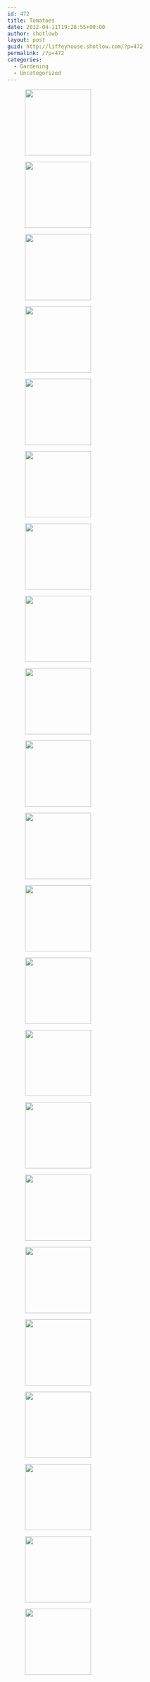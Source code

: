 ```yaml
---
id: 472
title: Tomatoes
date: 2012-04-11T19:28:55+00:00
author: shotlowb
layout: post
guid: http://liffeyhouse.shotlow.com/?p=472
permalink: /?p=472
categories:
  - Gardening
  - Uncategorized
---
```

<div id='gallery-11' class='gallery galleryid-472 gallery-columns-3 gallery-size-thumbnail'>
  <figure class='gallery-item'> 
  
  <div class='gallery-icon landscape'>
    <a href='http://localhost:4567/wp-content/uploads/2012/04/P4100001.jpg'><img width="150" height="150" src="http://localhost:4567/wp-content/uploads/2012/04/P4100001-150x150.jpg" class="attachment-thumbnail size-thumbnail" alt="" srcset="http://localhost:4567/wp-content/uploads/2012/04/P4100001-150x150.jpg 150w, http://localhost:4567/wp-content/uploads/2012/04/P4100001-100x100.jpg 100w" sizes="100vw" /></a>
  </div></figure><figure class='gallery-item'> 
  
  <div class='gallery-icon portrait'>
    <a href='http://localhost:4567/wp-content/uploads/2012/04/P4100023.jpg'><img width="150" height="150" src="http://localhost:4567/wp-content/uploads/2012/04/P4100023-150x150.jpg" class="attachment-thumbnail size-thumbnail" alt="" srcset="http://localhost:4567/wp-content/uploads/2012/04/P4100023-150x150.jpg 150w, http://localhost:4567/wp-content/uploads/2012/04/P4100023-100x100.jpg 100w" sizes="100vw" /></a>
  </div></figure><figure class='gallery-item'> 
  
  <div class='gallery-icon portrait'>
    <a href='http://localhost:4567/wp-content/uploads/2012/04/P4100022.jpg'><img width="150" height="150" src="http://localhost:4567/wp-content/uploads/2012/04/P4100022-150x150.jpg" class="attachment-thumbnail size-thumbnail" alt="" srcset="http://localhost:4567/wp-content/uploads/2012/04/P4100022-150x150.jpg 150w, http://localhost:4567/wp-content/uploads/2012/04/P4100022-100x100.jpg 100w" sizes="100vw" /></a>
  </div></figure><figure class='gallery-item'> 
  
  <div class='gallery-icon portrait'>
    <a href='http://localhost:4567/wp-content/uploads/2012/04/P4100021.jpg'><img width="150" height="150" src="http://localhost:4567/wp-content/uploads/2012/04/P4100021-150x150.jpg" class="attachment-thumbnail size-thumbnail" alt="" srcset="http://localhost:4567/wp-content/uploads/2012/04/P4100021-150x150.jpg 150w, http://localhost:4567/wp-content/uploads/2012/04/P4100021-100x100.jpg 100w" sizes="100vw" /></a>
  </div></figure><figure class='gallery-item'> 
  
  <div class='gallery-icon portrait'>
    <a href='http://localhost:4567/wp-content/uploads/2012/04/P4100019.jpg'><img width="150" height="150" src="http://localhost:4567/wp-content/uploads/2012/04/P4100019-150x150.jpg" class="attachment-thumbnail size-thumbnail" alt="" srcset="http://localhost:4567/wp-content/uploads/2012/04/P4100019-150x150.jpg 150w, http://localhost:4567/wp-content/uploads/2012/04/P4100019-100x100.jpg 100w" sizes="100vw" /></a>
  </div></figure><figure class='gallery-item'> 
  
  <div class='gallery-icon portrait'>
    <a href='http://localhost:4567/wp-content/uploads/2012/04/P4100018.jpg'><img width="150" height="150" src="http://localhost:4567/wp-content/uploads/2012/04/P4100018-150x150.jpg" class="attachment-thumbnail size-thumbnail" alt="" srcset="http://localhost:4567/wp-content/uploads/2012/04/P4100018-150x150.jpg 150w, http://localhost:4567/wp-content/uploads/2012/04/P4100018-100x100.jpg 100w" sizes="100vw" /></a>
  </div></figure><figure class='gallery-item'> 
  
  <div class='gallery-icon landscape'>
    <a href='http://localhost:4567/wp-content/uploads/2012/04/P4100017.jpg'><img width="150" height="150" src="http://localhost:4567/wp-content/uploads/2012/04/P4100017-150x150.jpg" class="attachment-thumbnail size-thumbnail" alt="" srcset="http://localhost:4567/wp-content/uploads/2012/04/P4100017-150x150.jpg 150w, http://localhost:4567/wp-content/uploads/2012/04/P4100017-100x100.jpg 100w" sizes="100vw" /></a>
  </div></figure><figure class='gallery-item'> 
  
  <div class='gallery-icon landscape'>
    <a href='http://localhost:4567/wp-content/uploads/2012/04/P4100016.jpg'><img width="150" height="150" src="http://localhost:4567/wp-content/uploads/2012/04/P4100016-150x150.jpg" class="attachment-thumbnail size-thumbnail" alt="" srcset="http://localhost:4567/wp-content/uploads/2012/04/P4100016-150x150.jpg 150w, http://localhost:4567/wp-content/uploads/2012/04/P4100016-100x100.jpg 100w" sizes="100vw" /></a>
  </div></figure><figure class='gallery-item'> 
  
  <div class='gallery-icon landscape'>
    <a href='http://localhost:4567/wp-content/uploads/2012/04/P4100015.jpg'><img width="150" height="150" src="http://localhost:4567/wp-content/uploads/2012/04/P4100015-150x150.jpg" class="attachment-thumbnail size-thumbnail" alt="" srcset="http://localhost:4567/wp-content/uploads/2012/04/P4100015-150x150.jpg 150w, http://localhost:4567/wp-content/uploads/2012/04/P4100015-100x100.jpg 100w" sizes="100vw" /></a>
  </div></figure><figure class='gallery-item'> 
  
  <div class='gallery-icon landscape'>
    <a href='http://localhost:4567/wp-content/uploads/2012/04/P4100014.jpg'><img width="150" height="150" src="http://localhost:4567/wp-content/uploads/2012/04/P4100014-150x150.jpg" class="attachment-thumbnail size-thumbnail" alt="" srcset="http://localhost:4567/wp-content/uploads/2012/04/P4100014-150x150.jpg 150w, http://localhost:4567/wp-content/uploads/2012/04/P4100014-100x100.jpg 100w" sizes="100vw" /></a>
  </div></figure><figure class='gallery-item'> 
  
  <div class='gallery-icon landscape'>
    <a href='http://localhost:4567/wp-content/uploads/2012/04/P4100013.jpg'><img width="150" height="150" src="http://localhost:4567/wp-content/uploads/2012/04/P4100013-150x150.jpg" class="attachment-thumbnail size-thumbnail" alt="" srcset="http://localhost:4567/wp-content/uploads/2012/04/P4100013-150x150.jpg 150w, http://localhost:4567/wp-content/uploads/2012/04/P4100013-100x100.jpg 100w" sizes="100vw" /></a>
  </div></figure><figure class='gallery-item'> 
  
  <div class='gallery-icon landscape'>
    <a href='http://localhost:4567/wp-content/uploads/2012/04/P4100012.jpg'><img width="150" height="150" src="http://localhost:4567/wp-content/uploads/2012/04/P4100012-150x150.jpg" class="attachment-thumbnail size-thumbnail" alt="" srcset="http://localhost:4567/wp-content/uploads/2012/04/P4100012-150x150.jpg 150w, http://localhost:4567/wp-content/uploads/2012/04/P4100012-100x100.jpg 100w" sizes="100vw" /></a>
  </div></figure><figure class='gallery-item'> 
  
  <div class='gallery-icon landscape'>
    <a href='http://localhost:4567/wp-content/uploads/2012/04/P4100011.jpg'><img width="150" height="150" src="http://localhost:4567/wp-content/uploads/2012/04/P4100011-150x150.jpg" class="attachment-thumbnail size-thumbnail" alt="" srcset="http://localhost:4567/wp-content/uploads/2012/04/P4100011-150x150.jpg 150w, http://localhost:4567/wp-content/uploads/2012/04/P4100011-100x100.jpg 100w" sizes="100vw" /></a>
  </div></figure><figure class='gallery-item'> 
  
  <div class='gallery-icon landscape'>
    <a href='http://localhost:4567/wp-content/uploads/2012/04/P4100010.jpg'><img width="150" height="150" src="http://localhost:4567/wp-content/uploads/2012/04/P4100010-150x150.jpg" class="attachment-thumbnail size-thumbnail" alt="" srcset="http://localhost:4567/wp-content/uploads/2012/04/P4100010-150x150.jpg 150w, http://localhost:4567/wp-content/uploads/2012/04/P4100010-100x100.jpg 100w" sizes="100vw" /></a>
  </div></figure><figure class='gallery-item'> 
  
  <div class='gallery-icon landscape'>
    <a href='http://localhost:4567/wp-content/uploads/2012/04/P4100009.jpg'><img width="150" height="150" src="http://localhost:4567/wp-content/uploads/2012/04/P4100009-150x150.jpg" class="attachment-thumbnail size-thumbnail" alt="" srcset="http://localhost:4567/wp-content/uploads/2012/04/P4100009-150x150.jpg 150w, http://localhost:4567/wp-content/uploads/2012/04/P4100009-100x100.jpg 100w" sizes="100vw" /></a>
  </div></figure><figure class='gallery-item'> 
  
  <div class='gallery-icon landscape'>
    <a href='http://localhost:4567/wp-content/uploads/2012/04/P4100008.jpg'><img width="150" height="150" src="http://localhost:4567/wp-content/uploads/2012/04/P4100008-150x150.jpg" class="attachment-thumbnail size-thumbnail" alt="" srcset="http://localhost:4567/wp-content/uploads/2012/04/P4100008-150x150.jpg 150w, http://localhost:4567/wp-content/uploads/2012/04/P4100008-100x100.jpg 100w" sizes="100vw" /></a>
  </div></figure><figure class='gallery-item'> 
  
  <div class='gallery-icon landscape'>
    <a href='http://localhost:4567/wp-content/uploads/2012/04/P4100007.jpg'><img width="150" height="150" src="http://localhost:4567/wp-content/uploads/2012/04/P4100007-150x150.jpg" class="attachment-thumbnail size-thumbnail" alt="" srcset="http://localhost:4567/wp-content/uploads/2012/04/P4100007-150x150.jpg 150w, http://localhost:4567/wp-content/uploads/2012/04/P4100007-100x100.jpg 100w" sizes="100vw" /></a>
  </div></figure><figure class='gallery-item'> 
  
  <div class='gallery-icon landscape'>
    <a href='http://localhost:4567/wp-content/uploads/2012/04/P4100006.jpg'><img width="150" height="150" src="http://localhost:4567/wp-content/uploads/2012/04/P4100006-150x150.jpg" class="attachment-thumbnail size-thumbnail" alt="" srcset="http://localhost:4567/wp-content/uploads/2012/04/P4100006-150x150.jpg 150w, http://localhost:4567/wp-content/uploads/2012/04/P4100006-100x100.jpg 100w" sizes="100vw" /></a>
  </div></figure><figure class='gallery-item'> 
  
  <div class='gallery-icon landscape'>
    <a href='http://localhost:4567/wp-content/uploads/2012/04/P4100005.jpg'><img width="150" height="150" src="http://localhost:4567/wp-content/uploads/2012/04/P4100005-150x150.jpg" class="attachment-thumbnail size-thumbnail" alt="" srcset="http://localhost:4567/wp-content/uploads/2012/04/P4100005-150x150.jpg 150w, http://localhost:4567/wp-content/uploads/2012/04/P4100005-100x100.jpg 100w" sizes="100vw" /></a>
  </div></figure><figure class='gallery-item'> 
  
  <div class='gallery-icon landscape'>
    <a href='http://localhost:4567/wp-content/uploads/2012/04/P4100004.jpg'><img width="150" height="150" src="http://localhost:4567/wp-content/uploads/2012/04/P4100004-150x150.jpg" class="attachment-thumbnail size-thumbnail" alt="" srcset="http://localhost:4567/wp-content/uploads/2012/04/P4100004-150x150.jpg 150w, http://localhost:4567/wp-content/uploads/2012/04/P4100004-100x100.jpg 100w" sizes="100vw" /></a>
  </div></figure><figure class='gallery-item'> 
  
  <div class='gallery-icon landscape'>
    <a href='http://localhost:4567/wp-content/uploads/2012/04/P4100003.jpg'><img width="150" height="150" src="http://localhost:4567/wp-content/uploads/2012/04/P4100003-150x150.jpg" class="attachment-thumbnail size-thumbnail" alt="" srcset="http://localhost:4567/wp-content/uploads/2012/04/P4100003-150x150.jpg 150w, http://localhost:4567/wp-content/uploads/2012/04/P4100003-100x100.jpg 100w" sizes="100vw" /></a>
  </div></figure><figure class='gallery-item'> 
  
  <div class='gallery-icon landscape'>
    <a href='http://localhost:4567/wp-content/uploads/2012/04/P4100002.jpg'><img width="150" height="150" src="http://localhost:4567/wp-content/uploads/2012/04/P4100002-150x150.jpg" class="attachment-thumbnail size-thumbnail" alt="" srcset="http://localhost:4567/wp-content/uploads/2012/04/P4100002-150x150.jpg 150w, http://localhost:4567/wp-content/uploads/2012/04/P4100002-100x100.jpg 100w" sizes="100vw" /></a>
  </div></figure>
</div>